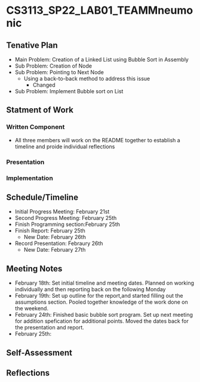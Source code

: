 # CS3113_SP22_LAB01_TEAMMneumonic

## Tenative Plan 
-  Main Problem: Creation of a Linked List using Bubble Sort in Assembly 
-  Sub Problem: Creation of Node
-  Sub Problem: Pointing to Next Node
   -  Using a back-to-back method to address this issue
      - Changed 
-  Sub Problem: Implement Bubble sort on List


## Statment of Work 
### Written Component
-  All three members will work on the README together to establish a timeline and proide individual reflections
### Presentation
### Implementation

## Schedule/Timeline 
-  Initial Progress Meeting: February 21st
-  Second Progress Meeting: February 25th
-  Finish Programming section:February 25th
-  Finish Report: February 25th
   - New Date: February 26th 
-  Record Presentation: Febraury 26th
   - New Date: February 27th 
 
## Meeting Notes
-  February 18th: Set initial timeline and meeting dates. Planned on working individually and then reporting back on the following Monday 
-  February 19th: Set up outline for the report,and started filling out the assumptions section. Pooled together knowledge of the work done on the weekend.
-  February 24th: Finished basic bubble sort program. Set up next meeting for addition spefication for additional points. Moved the dates back for the presentation and report.
-  February 25th:  
 
 ## Self-Assessment 
 
 ## Reflections
 
   
